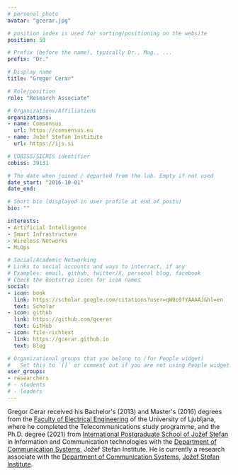 ```yaml
---
# personal photo
avatar: "gcerar.jpg"

# position index is used for sorting/positioning on the website
position: 50

# Prefix (before the name), typically Dr., Mag., ...
prefix: "Dr."

# Display name
title: "Gregor Cerar"

# Role/position
role: "Research Associate"

# Organizations/Affiliations
organizations:
- name: Comsensus
  url: https://comsensus.eu
- name: Jožef Stefan Institute
  url: https://ijs.si

# COBISS/SICRIS identifier
cobiss: 39131

# The date when joined / departed from the lab. Empty if not used
date_start: "2016-10-01"
date_end:

# Short bio (displayed in user profile at end of posts)
bio: ""

interests:
- Artificial Intelligence
- Smart Infrastructure
- Wireless Networks
- MLOps

# Social/Academic Networking
# Links to social accounts and ways to interract, if any
# Examples: email, github, twitter/X, personal blog, facebook
# Check the Bootstrap icons for icon names
social:
- icon: book
  link: https://scholar.google.com/citations?user=qWOc0fYAAAAJ&hl=en
  text: Scholar
- icon: github
  link: https://github.com/gcerar
  text: GitHub
- icon: file-richtext
  link: https://gcerar.github.io
  text: Blog

# Organizational groups that you belong to (for People widget)
#   Set this to `[]` or comment out if you are not using People widget.
user_groups:
- researchers
# - students
# - leaders
---
```


Gregor Cerar received his Bachelor's (2013) and Master's (2016) degrees from the [Faculty of Electrical Engineering](https://www.fe.uni-lj.si/en/) of the University of Ljubljana, where he completed the Telecommunications study programme, and the Ph.D. degree (2021) from [International Postgraduate School of Jožef Stefan](https://www.mps.si/en/) in Information and Communication technologies with the [Department of Communication Systems](https://e6.ijs.si/), Jožef Stefan Institute. He is currently a research associate with the [Department of Communication Systems](https://e6.ijs.si/), [Jožef Stefan Institute](http://ijs.si).
